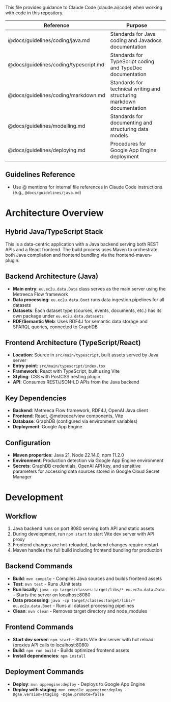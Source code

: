 This file provides guidance to Claude Code (claude.ai/code) when working with code in this repository.

| Reference                             | Purpose                                                                |
|---------------------------------------|------------------------------------------------------------------------|
| @docs/guidelines/coding/java.md       | Standards for Java coding and Javadocs documentation                   |
| @docs/guidelines/coding/typescript.md | Standards for TypeScript coding and TypeDoc documentation              |
| @docs/guidelines/coding/markdown.md   | Standards for technical writing and structuring markdown documentation |
| @docs/guidelines/modelling.md         | Standards for documenting and structuring data models                  |
| @docs/guidelines/deploying.md         | Procedures for Google App Engine deployment                            |

## Guidelines Reference

- Use @ mentions for internal file references in Claude Code instructions (e.g., `@docs/guidelines/java.md`)

# Architecture Overview

## Hybrid Java/TypeScript Stack

This is a data-centric application with a Java backend serving both REST APIs and a React frontend. The build process
uses Maven to orchestrate both Java compilation and frontend bundling via the frontend-maven-plugin.

## Backend Architecture (Java)

- **Main entry**: `eu.ec2u.data.Data` class serves as the main server using the Metreeca Flow framework
- **Data processing**: `eu.ec2u.data.Boot` runs data ingestion pipelines for all datasets
- **Datasets**: Each dataset type (courses, events, documents, etc.) has its own package under `eu.ec2u.data.datasets`
- **RDF/Semantic Web**: Uses RDF4J for semantic data storage and SPARQL queries, connected to GraphDB

## Frontend Architecture (TypeScript/React)

- **Location**: Source in `src/main/typescript`, built assets served by Java server
- **Entry point**: `src/main/typescript/index.tsx`
- **Framework**: React with TypeScript, built using Vite
- **Styling**: CSS with PostCSS nesting plugin
- **API**: Consumes REST/JSON-LD APIs from the Java backend

## Key Dependencies

- **Backend**: Metreeca Flow framework, RDF4J, OpenAI Java client
- **Frontend**: React, @metreeca/view components, Vite
- **Database**: GraphDB (configured via environment variables)
- **Deployment**: Google App Engine

## Configuration

- **Maven properties**: Java 21, Node 22.14.0, npm 11.2.0
- **Environment**: Production detection via Google App Engine environment
- **Secrets**: GraphDB credentials, OpenAI API key, and sensitive parameters for accessing data sources stored in
  Google Cloud Secret Manager

# Development

## Workflow

1. Java backend runs on port 8080 serving both API and static assets
2. During development, run `npm start` to start Vite dev server with API proxy
3. Frontend changes are hot-reloaded, backend changes require restart
4. Maven handles the full build including frontend bundling for production

## Backend Commands

- **Build**: `mvn compile` - Compiles Java sources and builds frontend assets
- **Test**: `mvn test` - Runs JUnit tests
- **Run locally**: `java -cp target/classes:target/libs/* eu.ec2u.data.Data` - Starts the server on localhost:8080
- **Data processing**: `java -cp target/classes:target/libs/* eu.ec2u.data.Boot` - Runs all dataset processing pipelines
- **Clean**: `mvn clean` - Removes target directory and node_modules

## Frontend Commands

- **Start dev server**: `npm start` - Starts Vite dev server with hot reload (proxies API calls to localhost:8080)
- **Build**: `npm run build` - Builds optimized frontend assets
- **Install dependencies**: `npm install`

## Deployment Commands

- **Deploy**: `mvn appengine:deploy` - Deploys to Google App Engine
- **Deploy with staging**: `mvn compile appengine:deploy -Dgae.version=staging -Dgae.promote=false`
